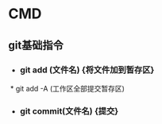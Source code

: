 CMD
===
## git基础指令 
 * ### git add (文件名) {将文件加到暂存区}
  * git add -A (工作区全部提交暂存区)
 * ### git commit(文件名) {提交}
